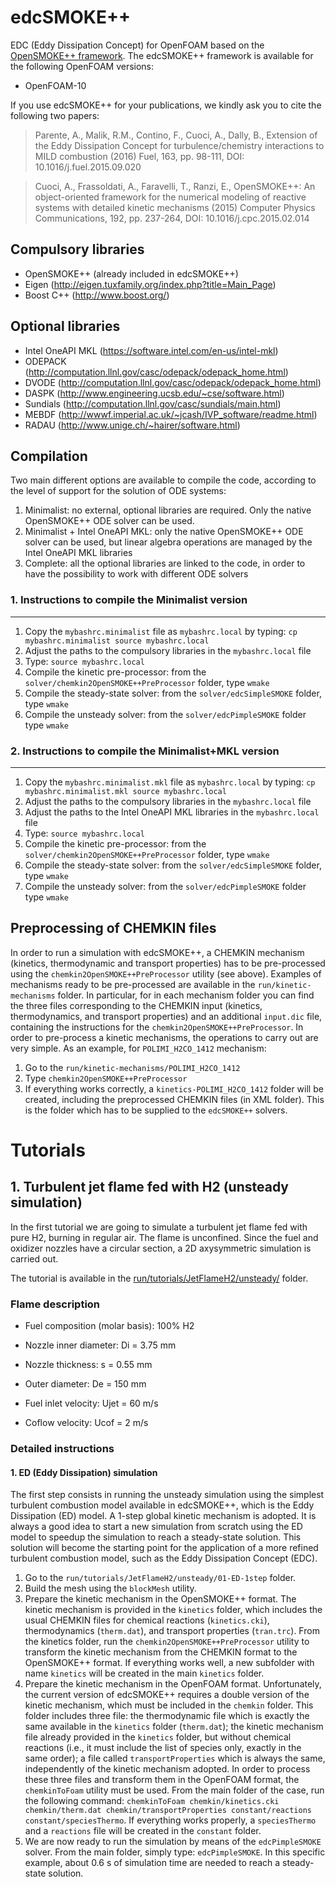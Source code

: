 edcSMOKE++
==========

EDC (Eddy Dissipation Concept) for OpenFOAM based on the [OpenSMOKE++ framework][1].
The edcSMOKE++ framework is available for the following OpenFOAM versions:
- OpenFOAM-10

If you use edcSMOKE++ for your publications, we kindly ask you to cite the following two papers:

> Parente, A., Malik, R.M., Contino, F., Cuoci, A., Dally, B., 
> Extension of the Eddy Dissipation Concept for turbulence/chemistry interactions to MILD combustion
> (2016) Fuel, 163, pp. 98-111, DOI: 10.1016/j.fuel.2015.09.020

> Cuoci, A., Frassoldati, A., Faravelli, T., Ranzi, E., 
> OpenSMOKE++: An object-oriented framework for the numerical modeling of reactive systems with detailed kinetic mechanisms 
> (2015) Computer Physics Communications, 192, pp. 237-264, DOI: 10.1016/j.cpc.2015.02.014

Compulsory libraries
--------------------
- OpenSMOKE++ (already included in edcSMOKE++)
- Eigen (http://eigen.tuxfamily.org/index.php?title=Main_Page)
- Boost C++ (http://www.boost.org/)

Optional libraries
------------------
- Intel OneAPI MKL (https://software.intel.com/en-us/intel-mkl)
- ODEPACK (http://computation.llnl.gov/casc/odepack/odepack_home.html)
- DVODE (http://computation.llnl.gov/casc/odepack/odepack_home.html)
- DASPK (http://www.engineering.ucsb.edu/~cse/software.html)
- Sundials (http://computation.llnl.gov/casc/sundials/main.html)
- MEBDF (http://wwwf.imperial.ac.uk/~jcash/IVP_software/readme.html)
- RADAU (http://www.unige.ch/~hairer/software.html)

Compilation
-----------
Two main different options are available to compile the code, according to the level of support for the solution of ODE systems:
1. Minimalist: no external, optional libraries are required. Only the native OpenSMOKE++ ODE solver can be used.
2. Minimalist + Intel OneAPI MKL: only the native OpenSMOKE++ ODE solver can be used, but linear algebra operations are managed by the Intel OneAPI MKL libraries
3. Complete: all the optional libraries are linked to the code, in order to have the possibility to work with different ODE solvers

### 1. Instructions to compile the Minimalist version
-------------------------------------------------
1. Copy the `mybashrc.minimalist` file as `mybashrc.local` by typing: `cp mybashrc.minimalist source mybashrc.local`
2. Adjust the paths to the compulsory libraries in the `mybashrc.local` file
3. Type: `source mybashrc.local`
4. Compile the kinetic pre-processor: from the `solver/chemkin2OpenSMOKE++PreProcessor` folder, type `wmake`
5. Compile the steady-state solver: from the `solver/edcSimpleSMOKE` folder, type `wmake`
6. Compile the unsteady solver: from the `solver/edcPimpleSMOKE` folder type `wmake`

### 2. Instructions to compile the Minimalist+MKL version
-----------------------------------------------------
1. Copy the `mybashrc.minimalist.mkl` file as `mybashrc.local` by typing: `cp mybashrc.minimalist.mkl source mybashrc.local`
2. Adjust the paths to the compulsory libraries in the `mybashrc.local` file
3. Adjust the paths to the Intel OneAPI MKL libraries in the `mybashrc.local` file
4. Type: `source mybashrc.local`
5. Compile the kinetic pre-processor: from the `solver/chemkin2OpenSMOKE++PreProcessor` folder, type `wmake`
6. Compile the steady-state solver: from the `solver/edcSimpleSMOKE` folder, type `wmake`
7. Compile the unsteady solver: from the `solver/edcPimpleSMOKE` folder type `wmake`

Preprocessing of CHEMKIN files
-----------------------------------------------------
In order to run a simulation with edcSMOKE++, a CHEMKIN mechanism (kinetics, thermodynamic and transport properties) has to be pre-processed using the `chemkin2OpenSMOKE++PreProcessor` utility (see above). 
Examples of mechanisms ready to be pre-processed are available in the `run/kinetic-mechanisms` folder. In particular, for in each mechanism folder you can find the three files corresponding to the CHEMKIN input (kinetics, thermodynamics, and transport properties) and an additional `input.dic` file, containing the instructions for the `chemkin2OpenSMOKE++PreProcessor`.
In order to pre-process a kinetic mechanisms, the operations to carry out are very simple. As an example, for `POLIMI_H2CO_1412` mechanism:
1. Go to the `run/kinetic-mechanisms/POLIMI_H2CO_1412`
2. Type `chemkin2OpenSMOKE++PreProcessor`
3. If everything works correctly, a `kinetics-POLIMI_H2CO_1412` folder will be created, including the preprocessed CHEMKIN files (in XML folder). This is the folder which has to be supplied to the `edcSMOKE++` solvers.

# Tutorials
## 1. Turbulent jet flame fed with H2 (unsteady simulation)
In the first tutorial we are going to simulate a turbulent jet flame fed with pure H2, burning in regular air. The flame is unconfined. Since the fuel and oxidizer nozzles have a circular section, a 2D axysymmetric simulation is carried out.

The tutorial is available in the [run/tutorials/JetFlameH2/unsteady/](run/tutorials/JetFlameH2/unsteady/) folder.

### Flame description

* Fuel composition (molar basis): 100% H2

* Nozzle inner diameter: Di = 3.75 mm

* Nozzle thickness: s = 0.55 mm

* Outer diameter: De =  150 mm

* Fuel inlet velocity: Ujet = 60 m/s

* Coflow velocity: Ucof = 2 m/s 

### Detailed instructions
#### 1. ED (Eddy Dissipation) simulation
The first step consists in running the unsteady simulation using the simplest turbulent combustion model available in edcSMOKE++, which is the Eddy Dissipation (ED) model. A 1-step global kinetic mechanism is adopted. It is always a good idea to start a new simulation from scratch using the ED model to speedup the simulation to reach a steady-state solution. This solution will become the starting point for the application of a more refined turbulent combustion model, such as the Eddy Dissipation Concept (EDC).
1. Go to the `run/tutorials/JetFlameH2/unsteady/01-ED-1step` folder.
2. Build the mesh using the `blockMesh` utility.
3. Prepare the kinetic mechanism in the OpenSMOKE++ format. The kinetic mechanism is provided in the `kinetics` folder, which includes the usual CHEMKIN files for chemical reactions (`kinetics.cki`), thermodynamics (`therm.dat`), and transport properties (`tran.trc`). From the kinetics folder, run the `chemkin2OpenSMOKE++PreProcessor` utility to transform the kinetic mechanism from the CHEMKIN format to the OpenSMOKE++ format. If everything works well, a new subfolder with name `kinetics` will be created in the main `kinetics` folder.
4. Prepare the kinetic mechanism in the OpenFOAM format. Unfortunately, the current version of edcSMOKE++ requires a double version of the kinetic mechanism, which must be included in the `chemkin` folder. This folder includes three file: the thermodynamic file which is exactly the same available in the `kinetics` folder (`therm.dat`); the kinetic mechanism file already provided in the `kinetics` folder, but without chemical reactions (i.e., it must include the list of species only, exactly in the same order); a file called `transportProperties` which is always the same, independently of the kinetic mechanism adopted. In order to process these three files and transform them in the OpenFOAM format, the `chemkinToFoam` utility must be used. From the main folder of the case, run the following command: `chemkinToFoam chemkin/kinetics.cki chemkin/therm.dat chemkin/transportProperties constant/reactions constant/speciesThermo`. If everything works properly, a `speciesThermo` and a `reactions` file will be created in the `constant` folder.
5. We are now ready to run the simulation by means of the `edcPimpleSMOKE` solver. From the main folder, simply type: `edcPimpleSMOKE`. In this specific example, about 0.6 s of simulation time are needed to reach a steady-state solution.
   

[1]: https://www.opensmokepp.polimi.it/
